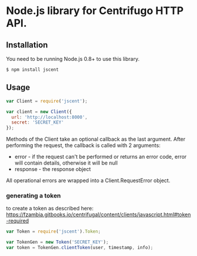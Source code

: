 # Node.js library for Centrifugo HTTP API.

## Installation

You need to be running Node.js 0.8+ to use this library.

```
$ npm install jscent
```

## Usage

```javascript
var Client = require('jscent');

var client = new Client({
  url: 'http://localhost:8000',
  secret: 'SECRET_KEY'
});
```

Methods of the Client take an optional callback as the last argument. After performing the request, the callback is called with 2 arguments:

- error - if the request can't be performed or returns an error code, error will contain details, otherwise it will be null
- response - the response object

All operational errors are wrapped into a Client.RequestError object.

### generating a token
to create a token as described here:
https://fzambia.gitbooks.io/centrifugal/content/clients/javascript.html#token-required

```javascript
var Token = require('jscent').Token;

var TokenGen = new Token('SECRET_KEY');
var token = TokenGen.clientToken(user, timestamp, info);
```


